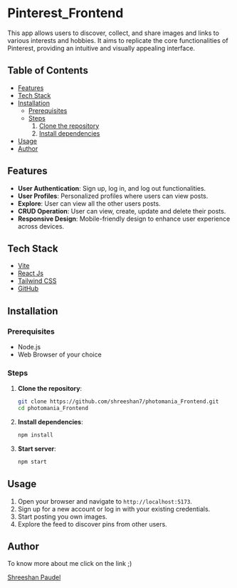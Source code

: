 # Pinterest_Frontend

This app allows users to discover, collect, and share images and links to various interests and hobbies. It aims to replicate the core functionalities of Pinterest, providing an intuitive and visually appealing interface.

## Table of Contents

- [Features](#features)
- [Tech Stack](#tech-stack)
- [Installation](#installation)
  - [Prerequisites](#prerequisites)
  - [Steps](#steps)
    1. [Clone the repository](#1-clone-the-repository)
    2. [Install dependencies](#2-install-dependencies)
- [Usage](#usage)
- [Author](#author)

## Features

- **User Authentication**: Sign up, log in, and log out functionalities.
- **User Profiles**: Personalized profiles where users can view posts.
- **Explore**: User can view all the other users posts.
- **CRUD Operation**: User can view, create, update and delete their posts.
- **Responsive Design**: Mobile-friendly design to enhance user experience across devices.

## Tech Stack

- [Vite](https://vitejs.dev/)
- [React Js](https://react.dev/)
- [Tailwind CSS](https://tailwindcss.com/)
- [GitHub](https://github.com/)

## Installation

### Prerequisites

- Node.js
- Web Browser of your choice

### Steps

1. **Clone the repository**:

   ```bash
   git clone https://github.com/shreeshan7/photomania_Frontend.git
   cd photomania_Frontend
   ```

2. **Install dependencies**:
   ```bash
   npm install
   ```
3. **Start server**:
   ```bash
   npm start
   ```

## Usage

1. Open your browser and navigate to `http://localhost:5173`.
2. Sign up for a new account or log in with your existing credentials.
3. Start posting you own images.
4. Explore the feed to discover pins from other users.

## Author

To know more about me click on the link ;)

[Shreeshan Paudel](https://en.wikipedia.org/wiki/Spider-Man)
